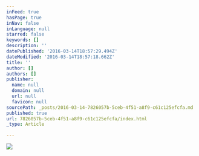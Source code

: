 ```yaml
---
inFeed: true
hasPage: true
inNav: false
inLanguage: null
starred: false
keywords: []
description: ''
datePublished: '2016-03-14T18:57:29.494Z'
dateModified: '2016-03-14T18:57:18.662Z'
title: ''
author: []
authors: []
publisher:
  name: null
  domain: null
  url: null
  favicon: null
sourcePath: _posts/2016-03-14-7826057b-5ceb-4f51-a8f9-c61c125efcfa.md
published: true
url: 7826057b-5ceb-4f51-a8f9-c61c125efcfa/index.html
_type: Article

---
```

![](https://the-grid-user-content.s3-us-west-2.amazonaws.com/a9a44cb0-e986-4870-af8e-e7baedb1dc82.jpg)